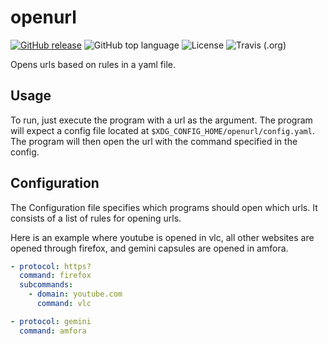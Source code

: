 # openurl
[![GitHub release](https://img.shields.io/github/release/jo1gi/openurl.svg)](https://github.com/jo1gi/openurl/releases)
![GitHub top language](https://img.shields.io/github/languages/top/jo1gi/openurl)
![License](https://img.shields.io/github/license/jo1gi/openurl)
![Travis (.org)](https://img.shields.io/travis/jo1gi/openurl)

Opens urls based on rules in a yaml file.

## Usage
To run, just execute the program with a url as the argument. The program will
expect a config file located at `$XDG_CONFIG_HOME/openurl/config.yaml`. The
program will then open the url with the command specified in the config.

## Configuration
The Configuration file specifies which programs should open which urls. It
consists of a list of rules for opening urls.

Here is an example where youtube is opened in vlc, all other websites are
opened through firefox, and gemini capsules are opened in amfora.
```yaml
- protocol: https?
  command: firefox
  subcommands:
    - domain: youtube.com
      command: vlc

- protocol: gemini
  command: amfora
```
